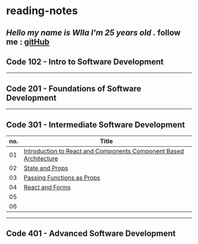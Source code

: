 # reading-notes

***Hello my name is Wlla I'm 25 years old .***
follow me : [gitHub](https://github.com/WllaTalafha)
---

## Code 102 - Intro to Software Development
---
## Code 201 - Foundations of Software Development
---
## Code 301 - Intermediate Software Development

| no. | Title|
| --- | ----------- |
|  01 | [Introduction to React and Components Component Based Architecture](https://github.com/WllaTalafha/reading-notes/blob/main/itroAboutReactAndComponent.md) |
|  02 | [State and Props](https://github.com/WllaTalafha/reading-notes/blob/main/stateAndProps.md) |
|  03 | [Passing Functions as Props](https://github.com/WllaTalafha/reading-notes/blob/main/passingFunctionsAsProp.md) |
|  04 | [React and Forms](https://github.com/WllaTalafha/reading-notes/blob/main/stateAndProps.md)          |
|  05 |             |
|  06 |             |


---
## Code 401 - Advanced Software Development
